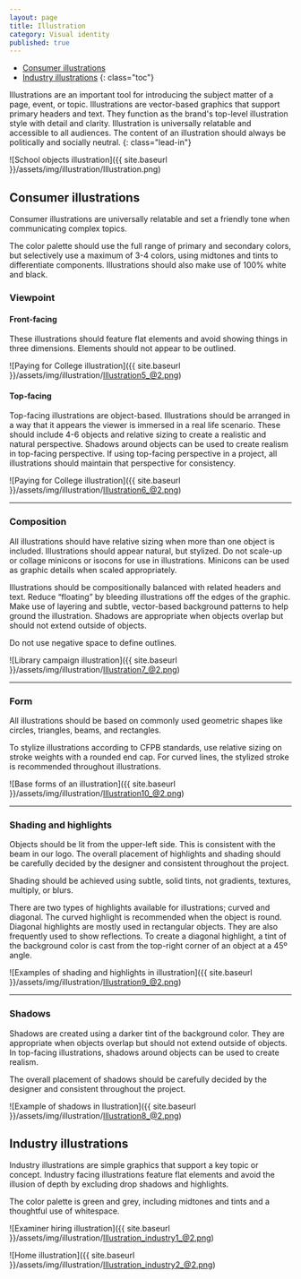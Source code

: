 ```yaml
---
layout: page
title: Illustration
category: Visual identity
published: true
---
```


- [Consumer illustrations](#consumer-illustrations)
- [Industry illustrations](#industry-illustrations)
{: class="toc"}

<div class="content-67 content-first">

Illustrations are an important tool for introducing the subject matter of a page, event, or topic. Illustrations are vector-based graphics that support primary headers and text. They function as the brand's top-level illustration style with detail and clarity. Illustration is universally relatable and accessible to all audiences. The content of an illustration should always be politically and socially neutral.
{: class="lead-in"}

</div>

<div class="content-33 content-last">

![School objects illustration]({{ site.baseurl }}/assets/img/illustration/Illustration.png)

</div>

## Consumer illustrations

<p>Consumer illustrations are universally relatable and set a friendly tone when communicating complex topics.</p>

<p>The color palette should use the full range of primary and secondary colors, but selectively use a maximum of 3-4 colors, using midtones and tints to differentiate components. Illustrations should also make use of 100% white and black.</p>

### Viewpoint

<div class="content-33 content-first">

#### Front-facing

These illustrations should feature flat elements and avoid showing things in three dimensions. Elements should not appear to be outlined.

</div>

<div class="content-67 content-last">

![Paying for College illustration]({{ site.baseurl }}/assets/img/illustration/Illustration5_@2.png)

</div>

<div class="content-33 content-first">

#### Top-facing

Top-facing illustrations are object-based. Illustrations should be arranged in a way that it appears the viewer is immersed in a real life scenario. These should include 4-6 objects and relative sizing to create a realistic and natural perspective. Shadows around objects can be used to create realism in top-facing perspective. If using top-facing perspective in a project, all illustrations should maintain that perspective for consistency.

</div>

<div class="content-67 content-last">

![Paying for College illustration]({{ site.baseurl }}/assets/img/illustration/Illustration6_@2.png)

</div>

---

<div class="content-33 content-first">

### Composition
All illustrations should have relative sizing when more than one object is included. Illustrations should appear natural, but stylized. Do not scale-up or collage minicons or isocons for use in illustrations. Minicons can be used as graphic details when scaled appropriately.

Illustrations should be compositionally balanced with related headers and text. Reduce “floating” by bleeding illustrations off the edges of the graphic. Make use of layering and subtle, vector-based background patterns to help ground the illustration. Shadows are appropriate when objects overlap but should not extend outside of objects.

Do not use negative space to define outlines.

</div>

<div class="content-67 content-last">

![Library campaign illustration]({{ site.baseurl }}/assets/img/illustration/Illustration7_@2.png)

</div>

---

<div class="content-33 content-first">

### Form
All illustrations should be based on commonly used geometric shapes like circles, triangles, beams, and rectangles.

To stylize illustrations according to CFPB standards, use relative sizing on stroke weights with a rounded end cap. For curved lines, the stylized stroke is recommended throughout illustrations.

</div>

<div class="content-67 content-last">

![Base forms of an illustration]({{ site.baseurl }}/assets/img/illustration/Illustration10_@2.png)

</div>

---

<div class="content-33 content-first">

### Shading and highlights
Objects should be lit from the upper-left side. This is consistent with the beam in our logo. The overall placement of highlights and shading should be carefully decided by the designer and consistent throughout the project.

Shading should be achieved using subtle, solid tints, not gradients, textures, multiply, or blurs.

There are two types of highlights available for illustrations; curved and diagonal. The curved highlight is recommended when the object is round. Diagonal highlights are mostly used in rectangular objects. They are also frequently used to show reflections. To create a diagonal highlight, a tint of the background color is cast from the top-right corner of an object at a 45º angle.

</div>

<div class="content-67 content-last">

![Examples of shading and highlights in illustration]({{ site.baseurl }}/assets/img/illustration/Illustration9_@2.png)

</div>

---

<div class="content-33 content-first">

### Shadows

Shadows are created using a darker tint of the background color. They are appropriate when objects overlap but should not extend outside of objects. In top-facing illustrations, shadows around objects can be used to create realism.

The overall placement of shadows should be carefully decided by the designer and consistent throughout the project.

</div>

<div class="content-67 content-last">

![Example of shadows in llustration]({{ site.baseurl }}/assets/img/illustration/Illustration8_@2.png)

</div>

## Industry illustrations

<div class="content-33 content-first">

Industry illustrations are simple graphics that support a key topic or concept. Industry facing illustrations feature flat elements and avoid the illusion of depth by excluding drop shadows and highlights.

The color palette is green and grey, including midtones and tints and a thoughtful use of whitespace.

</div>

<div class="content-67 content-last">

![Examiner hiring illustration]({{ site.baseurl }}/assets/img/illustration/Illustration_industry1_@2.png)

![Home illustration]({{ site.baseurl }}/assets/img/illustration/Illustration_industry2_@2.png)

</div>